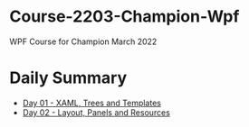 # Course-2203-Champion-Wpf
WPF Course for Champion March 2022

# Daily Summary
* [Day 01 - XAML, Trees and Templates](Day%2001/README.md)
* [Day 02 - Layout, Panels and Resources](Day%2002/README.md)